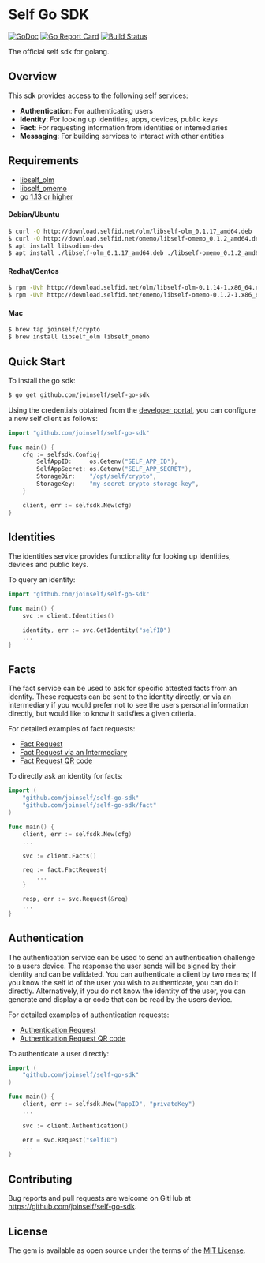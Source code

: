 # Self Go SDK

[![GoDoc](https://godoc.org/github.com/joinself/self-go-sdk?status.svg)](https://godoc.org/github.com/joinself/self-go-sdk) [![Go Report Card](https://goreportcard.com/badge/github.com/joinself/self-go-sdk)](https://goreportcard.com/report/github.com/joinself/self-go-sdk) [![Build Status](https://travis-ci.com/joinself/self-go-sdk?branch=master)](https://travis-ci.com/joinself/self-go-sdk)


The official self sdk for golang.

## Overview


This sdk provides access to the following self services:

- **Authentication**: For authenticating users
- **Identity**: For looking up identities, apps, devices, public keys
- **Fact**: For requesting information from identities or intemediaries
- **Messaging**: For building services to interact with other entities

## Requirements

- [libself_olm](github.com/joinself/olm)
- [libself_omemo](github.com/joinself/omemo)
- [go 1.13 or higher](golang.org)


#### Debian/Ubuntu
```sh
$ curl -O http://download.selfid.net/olm/libself-olm_0.1.17_amd64.deb
$ curl -O http://download.selfid.net/omemo/libself-omemo_0.1.2_amd64.deb
$ apt install libsodium-dev
$ apt install ./libself-olm_0.1.17_amd64.deb ./libself-omemo_0.1.2_amd64.deb
```

#### Redhat/Centos
```sh
$ rpm -Uvh http://download.selfid.net/olm/libself-olm-0.1.14-1.x86_64.rpm
$ rpm -Uvh http://download.selfid.net/omemo/libself-omemo-0.1.2-1.x86_64.rpm
```

#### Mac
```sh
$ brew tap joinself/crypto
$ brew install libself_olm libself_omemo
```

## Quick Start

To install the go sdk:
```sh
$ go get github.com/joinself/self-go-sdk
```


Using the credentials obtained from the [developer portal](developer.joinself.com), you can configure a new self client as follows:

```go
import "github.com/joinself/self-go-sdk"

func main() {
    cfg := selfsdk.Config{
		SelfAppID:     os.Getenv("SELF_APP_ID"),
		SelfAppSecret: os.Getenv("SELF_APP_SECRET"),
		StorageDir:    "/opt/self/crypto",
		StorageKey:    "my-secret-crypto-storage-key",
	}

    client, err := selfsdk.New(cfg)
}
```

## Identities

The identities service provides functionality for looking up identities, devices and public keys.

To query an identity:

```go
import "github.com/joinself/self-go-sdk"

func main() {
    svc := client.Identities()

    identity, err := svc.GetIdentity("selfID")
    ...
}
```

## Facts

The fact service can be used to ask for specific attested facts from an identity. These requests can be sent to the identity directly, or via an intermediary if you would prefer not to see the users personal information directly, but would like to know it satisfies a given criteria.

For detailed examples of fact requests:
- [Fact Request](_examples/fact_request/fact.go)
- [Fact Request via an Intermediary](_examples/fact_request_intermediary/fact.go)
- [Fact Request QR code](_examples/fact_request_qr/fact.go)

To directly ask an identity for facts:

```go
import (
    "github.com/joinself/self-go-sdk"
    "github.com/joinself/self-go-sdk/fact"
)

func main() {
    client, err := selfsdk.New(cfg)
    ...

    svc := client.Facts()

    req := fact.FactRequest{
        ...
    }

    resp, err := svc.Request(&req)
    ...
}
```

## Authentication

The authentication service can be used to send an authentication challenge to a users device. The response the user sends will be signed by their identity and can be validated. You can authenticate a client by two means; If you know the self id of the user you wish to authenticate, you can do it directly. Alternatively, if you do not know the identity of the user, you can generate and display a qr code that can be read by the users device.

For detailed examples of authentication requests:
- [Authentication Request](_examples/authentication/authentication.go)
- [Authentication Request QR code](_examples/authentication_qr/authentication.go)

To authenticate a user directly:

```go
import (
    "github.com/joinself/self-go-sdk"
)

func main() {
    client, err := selfsdk.New("appID", "privateKey")
    ...

    svc := client.Authentication()

    err = svc.Request("selfID")
    ...
}
```

## Contributing

Bug reports and pull requests are welcome on GitHub at https://github.com/joinself/self-go-sdk.


## License

The gem is available as open source under the terms of the [MIT License](LICENSE).
